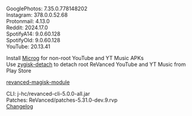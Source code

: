 GooglePhotos: 7.35.0.778148202  
Instagram: 378.0.0.52.68  
Protonmail: 4.13.0  
Reddit: 2024.17.0  
SpotifyA14: 9.0.60.128  
SpotifyOld: 9.0.60.128  
YouTube: 20.13.41  

Install [Microg](https://github.com/ReVanced/GmsCore/releases) for non-root YouTube and YT Music APKs  
Use [zygisk-detach](https://github.com/j-hc/zygisk-detach) to detach root ReVanced YouTube and YT Music from Play Store  

[revanced-magisk-module](https://github.com/j-hc/revanced-magisk-module)
  
CLI: j-hc/revanced-cli-5.0.0-all.jar  
Patches: ReVanced/patches-5.31.0-dev.9.rvp  
[Changelog](https://github.com/ReVanced/revanced-patches/releases/tag/v5.31.0-dev.9)  
